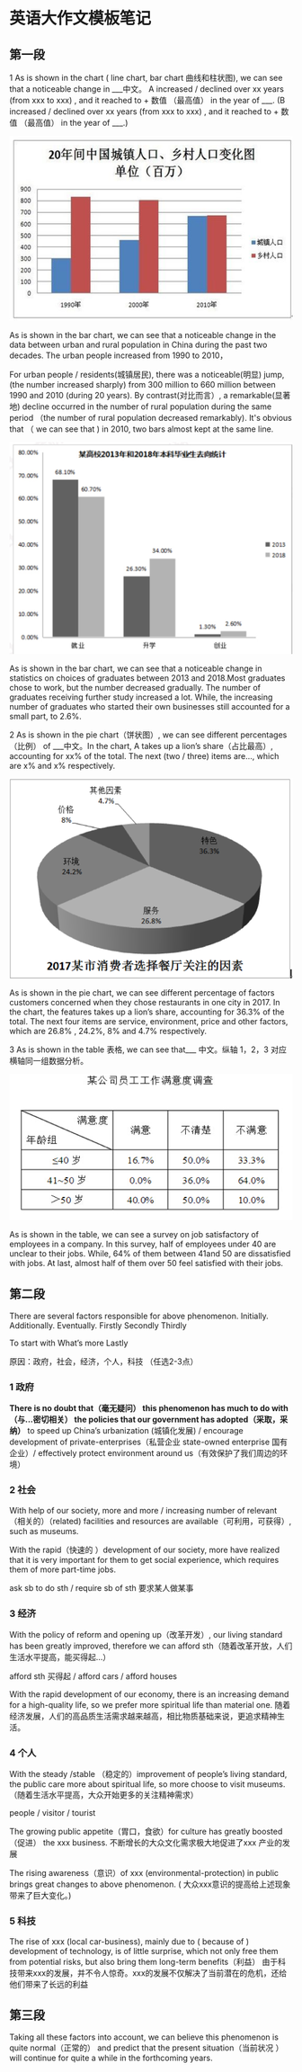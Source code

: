 # 英语大作文模板笔记

## 第一段

1 As is shown in the chart ( line chart, bar chart 曲线和柱状图), we can see that a noticeable change in ___中文。 A increased / declined over xx years (from xxx to xxx) , and it reached to + 数值 （最高值） in the year of ___.  (B increased / declined over xx years (from xxx to xxx) , and it reached to + 数值 （最高值） in the year of ___.)

![柱状图 demo](images/chart3.png)

As is shown in the bar chart, we can see that a noticeable change in the data between urban and rural population in China during the past two decades. The urban people increased from 1990 to 2010，

For urban people / residents(城镇居民), there was a noticeable(明显) jump, (the number increased sharply) from 300 million to 660 million between 1990 and 2010 (during 20 years). By contrast(对比而言）, a remarkable(显著地) decline occurred in the number of rural population during the same period （the number of rural population decreased remarkably). It's obvious that （ we can see that ) in 2010, two bars almost kept at the same line.

![真题练习](images/chart4.png)

As is shown in the bar chart, we can see that a noticeable change in statistics on choices of graduates between 2013 and 2018.Most graduates chose to work, but the number decreased gradually. The number of graduates receiving further study increased a lot. While, the increasing number of graduates who started their own businesses still accounted for a small part, to 2.6%.

2 As is shown in the pie chart（饼状图）, we can see different percentages（比例） of ___中文。In the chart, A takes up a lion’s share（占比最高）, accounting for xx% of the total. The next (two / three) items are..., which are x% and x% respectively.

![饼状图 demo](images/chart2.png)

As is shown in the pie chart, we can see different percentage of factors customers concerned when they chose restaurants in one city in 2017. In the chart, the features takes up a lion’s share, accounting for 36.3% of the total. The next four items are service, environment,  price and other factors, which are 26.8% , 24.2%, 8% and 4.7% respectively.

3 As is shown in the table 表格, we can see that___ 中文。纵轴 1，2，3 对应横轴同一组数据分析。

![表格 demo](images/chart1.png)

As is shown in the table, we can see a survey on job satisfactory of employees in a company. In this survey, half of employees under 40 are unclear to their jobs. While, 64% of them between 41and 50 are dissatisfied  with jobs. At last, almost half of them over 50 feel satisfied with their jobs.

## 第二段

There are several factors responsible for above phenomenon. Initially. Additionally. Eventually. Firstly Secondly Thirdly

To start with  What’s more Lastly

原因：政府，社会，经济，个人，科技 （任选2-3点）

### 1 政府

**There is no doubt that（毫无疑问） this phenomenon has much to do with（与...密切相关） the policies that our government has adopted（采取，采纳）** to speed up China’s urbanization (城镇化发展) / encourage development of private-enterprises（私营企业 state-owned enterprise 国有企业）/ effectively protect environment around us（有效保护了我们周边的环境）

### 2 社会

With help of our society, more and more / increasing number of relevant（相关的）（related) facilities and resources are available（可利用，可获得）, such as museums.

With the rapid（快速的 ）development of our society, more have realized that it is very important for them to get social experience, which requires them of more part-time jobs.

ask sb to do sth / require sb of sth 要求某人做某事

### 3 经济

With the policy of reform and opening up（改革开发）, our living standard has been greatly improved, therefore we can afford sth（随着改革开放，人们生活水平提高，能买得起...）

afford sth 买得起 / afford cars / afford houses

With the rapid development of our economy, there is an increasing demand for a high-quality life, so we prefer more spiritual life than material one.
随着经济发展，人们的高品质生活需求越来越高，相比物质基础来说，更追求精神生活。

### 4 个人

With the steady /stable （稳定的）improvement of people’s living standard, the public care more about spiritual life, so more choose to visit museums.（随着生活水平提高，大众开始更多的关注精神需求）

people / visitor / tourist

The growing public appetite（胃口，食欲）for culture has greatly boosted（促进） the xxx business.
不断增长的大众文化需求极大地促进了xxx 产业的发展

The rising awareness（意识）of xxx (environmental-protection) in public brings great changes to above phenomenon. ( 大众xxx意识的提高给上述现象带来了巨大变化。)

### 5 科技

The rise of xxx (local car-business), mainly due to ( because of ) development of technology, is of little surprise, which not only free them from potential risks, but also bring them long-term benefits（利益）
由于科技带来xxx的发展，并不令人惊奇。xxx的发展不仅解决了当前潜在的危机，还给他们带来了长远的利益

## 第三段

Taking all these factors into account, we can believe this phenomenon is quite normal（正常的） and predict that the present situation（当前状况 ）will continue for quite a while in the forthcoming years.
